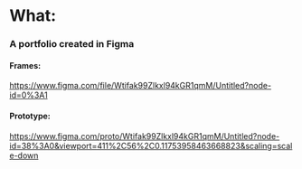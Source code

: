# What:

### A portfolio created in Figma

#### Frames:

https://www.figma.com/file/Wtifak99Zlkxl94kGR1qmM/Untitled?node-id=0%3A1

#### Prototype:

https://www.figma.com/proto/Wtifak99Zlkxl94kGR1qmM/Untitled?node-id=38%3A0&viewport=411%2C56%2C0.11753958463668823&scaling=scale-down
